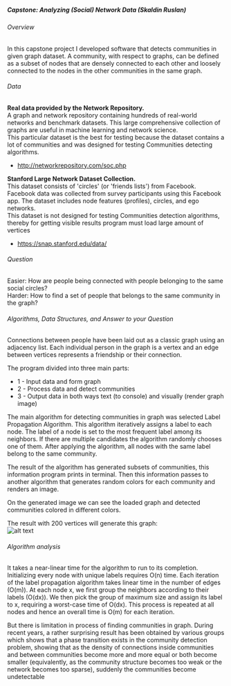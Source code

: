 ##### Capstone: Analyzing (Social) Network Data (Skaldin Ruslan) <br />


###### Overview

In this capstone project I developed software that detects communities in given graph dataset. A community, with respect to graphs, can be defined as a subset of nodes that are densely connected to each other and loosely connected to the nodes in the other communities in the same graph.

###### Data

**Real data provided by the Network Repository.** <br />
A graph and network repository containing hundreds of real-world networks and benchmark datasets. This large comprehensive collection of graphs are useful in machine learning and network science.<br />
This particular dataset is the best for testing because the dataset contains a lot of communities and was designed for testing Communities detecting algorithms.
* http://networkrepository.com/soc.php

**Stanford Large Network Dataset Collection.** <br />
This dataset consists of 'circles' (or 'friends lists') from Facebook. Facebook data was collected from survey participants using this Facebook app. The dataset includes node features (profiles), circles, and ego networks.<br />
This dataset is not designed for testing Communities detection algorithms, thereby for getting visible results program must load large amount of vertices
* https://snap.stanford.edu/data/
 

###### Question

Easier: How are people being connected with people belonging to the same social circles?<br />
Harder: How to find a set of people that belongs to the same community in the graph?

 

###### Algorithms, Data Structures, and Answer to your Question

Connections between people have been laid out as a classic graph using an adjacency list. Each individual person in the graph is a vertex and an edge between vertices represents a friendship or their connection.

The program divided into three main parts:
- 1 - Input data and form graph
- 2 - Process data and detect communities
- 3 - Output data in both ways text (to console) and visually (render graph image) 
 
The main algorithm for detecting communities in graph was selected Label Propagation Algorithm.
This algorithm iteratively assigns a label to each node. The label of a node is set to the most frequent label among its neighbors. If there are multiple candidates the algorithm randomly chooses one of them. After applying the algorithm, all nodes with the same label belong to the same community.

The result of the algorithm has generated subsets of communities, this information program prints in terminal. Then this information passes to another algorithm that generates random colors for each community and renders an image.

On the generated image we can see the loaded graph and detected communities colored in different colors.

The result with 200 vertices will generate this graph: <br />
![alt text](https://github.com/RussellSk/social_network_capstone/blob/master/graph.png?raw=true)

###### Algorithm analysis

It takes a near-linear time for the algorithm to run to its completion. Initializing every node with unique labels requires O(n) time. Each iteration of the label propagation algorithm takes linear time in the number of edges (O(m)). At each node x, we first group the neighbors according to their labels (O(dx)). We then pick the group of maximum size and assign its label to x, requiring a worst-case time of O(dx). This process is repeated at all nodes and hence an overall time is O(m) for each iteration.

But there is limitation in process of finding communities in graph. During recent years, a rather surprising result has been obtained by various groups which shows that a phase transition exists in the community detection problem, showing that as the density of connections inside communities and between communities become more and more equal or both become smaller (equivalently, as the community structure becomes too weak or the network becomes too sparse), suddenly the communities become undetectable